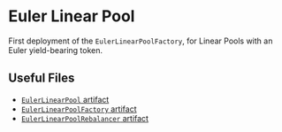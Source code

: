 # Euler Linear Pool

First deployment of the `EulerLinearPoolFactory`, for Linear Pools with an Euler yield-bearing token.

## Useful Files

- [`EulerLinearPool` artifact](./artifact/EulerLinearPool.json)
- [`EulerLinearPoolFactory` artifact](./artifact/EulerLinearPoolFactory.json)
- [`EulerLinearPoolRebalancer` artifact](./artifact/EulerLinearPoolRebalancer.json)